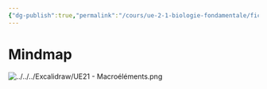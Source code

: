 ```yaml
---
{"dg-publish":true,"permalink":"/cours/ue-2-1-biologie-fondamentale/fichiers/les-macroelements/","tags":["UE21F","cours"],"noteIcon":""}
---
```


# Mindmap
![../../../Excalidraw/UE21 - Macroéléments.png](/img/user/Excalidraw/UE21%20-%20Macro%C3%A9l%C3%A9ments.png)

